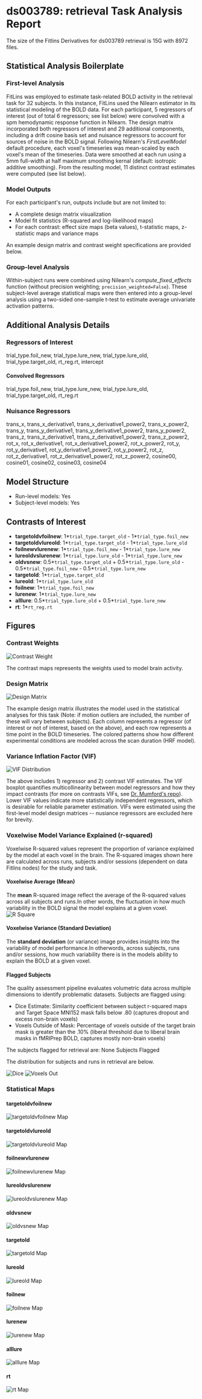 # ds003789: retrieval Task Analysis Report

The size of the Fitlins Derivatives for ds003789 retrieval is 15G with 8972 files.

## Statistical Analysis Boilerplate

### First-level Analysis
FitLins was employed to estimate task-related BOLD activity in the retrieval task for 32 subjects. In this instance, FitLins used the Nilearn estimator in its statistical modeling of the BOLD data. For each participant, 5 regressors of interest (out of total 6 regressors; see list below) were convolved with a spm hemodynamic response function in Nilearn. The design matrix incorporated both regressors of interest and 29 additional components, including a drift cosine basis set and nuisance regressors to account for sources of noise in the BOLD signal. Following Nilearn's *FirstLevelModel* default procedure, each voxel's timeseries was mean-scaled by each voxel's mean of the timeseries. Data were smoothed at each run using a 5mm full-width at half maximum smoothing kernal (default: isotropic additive smoothing). From the resulting model, 11 distinct contrast estimates were computed (see list below).

### Model Outputs
For each participant's run, outputs include but are not limited to:
- A complete design matrix visualization
- Model fit statistics (R-squared and log-likelihood maps)
- For each contrast: effect size maps (beta values), t-statistic maps, z-statistic maps and variance maps

An example design matrix and contrast weight specifications are provided below.

### Group-level Analysis
Within-subject runs were combined using Nilearn's *compute_fixed_effects* function (without precision weighting; `precision_weighted=False`). These subject-level average statistical maps were then entered into a group-level analysis using a two-sided one-sample t-test to estimate average univariate activation patterns.

## Additional Analysis Details 
### Regressors of Interest
trial_type.foil_new, trial_type.lure_new, trial_type.lure_old, trial_type.target_old, rt_reg.rt, intercept
#### Convolved Regressors
trial_type.foil_new, trial_type.lure_new, trial_type.lure_old, trial_type.target_old, rt_reg.rt
### Nuisance Regressors
trans_x, trans_x_derivative1, trans_x_derivative1_power2, trans_x_power2, trans_y, trans_y_derivative1, trans_y_derivative1_power2, trans_y_power2, trans_z, trans_z_derivative1, trans_z_derivative1_power2, trans_z_power2, rot_x, rot_x_derivative1, rot_x_derivative1_power2, rot_x_power2, rot_y, rot_y_derivative1, rot_y_derivative1_power2, rot_y_power2, rot_z, rot_z_derivative1, rot_z_derivative1_power2, rot_z_power2, cosine00, cosine01, cosine02, cosine03, cosine04
## Model Structure
- Run-level models: Yes
- Subject-level models: Yes

## Contrasts of Interest
- **targetoldvfoilnew**: 1*`trial_type.target_old` - 1*`trial_type.foil_new`
- **targetoldvlureold**: 1*`trial_type.target_old` - 1*`trial_type.lure_old`
- **foilnewvlurenew**: 1*`trial_type.foil_new` - 1*`trial_type.lure_new`
- **lureoldvslurenew**: 1*`trial_type.lure_old` - 1*`trial_type.lure_new`
- **oldvsnew**: 0.5*`trial_type.target_old` + 0.5*`trial_type.lure_old` - 0.5*`trial_type.foil_new` - 0.5*`trial_type.lure_new`
- **targetold**: 1*`trial_type.target_old`
- **lureold**: 1*`trial_type.lure_old`
- **foilnew**: 1*`trial_type.foil_new`
- **lurenew**: 1*`trial_type.lure_new`
- **alllure**: 0.5*`trial_type.lure_old` + 0.5*`trial_type.lure_new`
- **rt**: 1*`rt_reg.rt`

## Figures

### Contrast Weights
![Contrast Weight](./files/ds003789_task-retrieval_contrast-matrix.svg)

The contrast maps represents the weights used to model brain activity.

### Design Matrix
![Design Matrix](./files/ds003789_task-retrieval_design-matrix.svg)

The example design matrix illustrates the model used in the statistical analyses for this task (Note: if motion outliers are included, the number of these will vary between subjects). Each column represents a regressor (of interest or not of interest, based on the above), and each row represents a time point in the BOLD timeseries. The colored patterns show how different experimental conditions are modeled across the scan duration (HRF model).

### Variance Inflation Factor (VIF)
![VIF Distribution](./files/ds003789_task-retrieval_vif-boxplot.png)

The above includes 1) regressor and 2) contrast VIF estimates. The VIF boxplot quantifies multicollinearity between model regressors and how they impact contrasts (for more on contrasts VIFs, see [Dr. Mumford's repo](https://github.com/jmumford/vif_contrasts)). Lower VIF values indicate more statistically independent regressors, which is desirable for reliable parameter estimation. VIFs were estimated using the first-level model design matrices -- nusiance regressors are excluded here for brevity.

### Voxelwise Model Variance Explained (r-squared)
Voxelwise R-squared values represent the proportion of variance explained by the model at each voxel in the brain. The R-squared images shown here are calculated across runs, subjects and/or sessions (dependent on data Fitlins nodes) for the study and task.

#### Voxelwise Average (Mean)
The **mean** R-squared image reflect the average of the R-squared values across all subjects and runs.In other words, the fluctuation in how much variability in the BOLD signal the model explains at a given voxel.
![R Square](./files/ds003789_task-retrieval_rsquare-mean.png)

#### Voxelwise Variance (Standard Deviation)
The **standard deviation** (or variance) image provides insights into the variability of model performance.In otherwords, across subjects, runs and/or sessions, how much variability there is in the models ability to explain the BOLD at a given voxel.

#### Flagged Subjects
The quality assessment pipeline evaluates volumetric data across multiple dimensions to identify problematic datasets. Subjects are flagged using: 

  - Dice Estimate: Similarity coefficient between subject r-squared maps and Target Space MNI152 mask falls below .80 (captures dropout and excess non-brain voxels) 
  - Voxels Outside of Mask: Percentage of voxels outside of the target brain mask is greater than the .10% (liberal threshold due to liberal brain masks in fMRIPrep BOLD, captures mostly non-brain voxels) 

The subjects flagged for retrieval are:
None Subjects Flagged

The distribution for subjects and runs in retrieval are below. 

![Dice](./files/ds003789_task-retrieval_hist-dicesimilarity.png)
![Voxels Out](./files/ds003789_task-retrieval_hist-voxoutmask.png)

### Statistical Maps

#### targetoldvfoilnew
![targetoldvfoilnew Map](./files/ds003789_task-retrieval_contrast-targetoldvfoilnew_map.png)

#### targetoldvlureold
![targetoldvlureold Map](./files/ds003789_task-retrieval_contrast-targetoldvlureold_map.png)

#### foilnewvlurenew
![foilnewvlurenew Map](./files/ds003789_task-retrieval_contrast-foilnewvlurenew_map.png)

#### lureoldvslurenew
![lureoldvslurenew Map](./files/ds003789_task-retrieval_contrast-lureoldvslurenew_map.png)

#### oldvsnew
![oldvsnew Map](./files/ds003789_task-retrieval_contrast-oldvsnew_map.png)

#### targetold
![targetold Map](./files/ds003789_task-retrieval_contrast-targetold_map.png)

#### lureold
![lureold Map](./files/ds003789_task-retrieval_contrast-lureold_map.png)

#### foilnew
![foilnew Map](./files/ds003789_task-retrieval_contrast-foilnew_map.png)

#### lurenew
![lurenew Map](./files/ds003789_task-retrieval_contrast-lurenew_map.png)

#### alllure
![alllure Map](./files/ds003789_task-retrieval_contrast-alllure_map.png)

#### rt
![rt Map](./files/ds003789_task-retrieval_contrast-rt_map.png)
